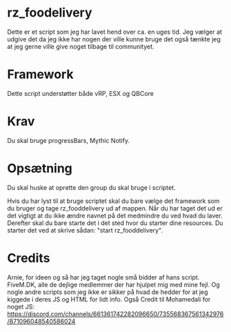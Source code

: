 # rz_foodelivery

Dette er et script som jeg har lavet hend over ca. en uges tid. Jeg vælger at udgive det da jeg ikke har nogen der ville kunne bruge det også tænkte jeg at jeg gerne ville give noget tilbage til communityet. 

# Framework

Dette script understøtter både vRP, ESX og QBCore

# Krav

Du skal bruge progressBars, Mythic Notify. 

# Opsætning

Du skal huske at oprette den group du skal bruge i scriptet.

Hvis du har lyst til at bruge scriptet skal du bare vælge det framework som du bruger og tage rz_fooddelivery ud af mappen. Når du har taget det ud er det vigtigt at du ikke ændre navnet på det medmindre du ved hvad du laver. Derefter skal du bare starte det i det sted hvor du starter dine resources. Du starter det ved at skrive sådan: "start rz_fooddelivery".

# Credits

Arnie, for ideen og så har jeg taget nogle små bidder af hans script. 
FiveM.DK, alle de dejlige medlemmer der har hjulpet mig med mine fejl.
Og nogle andre scripts som jeg ikke er sikker på hvad de hedder for at jeg kiggede i deres JS og HTML for lidt info.
Også Credit til Mohamedali for noget JS: https://discord.com/channels/661361742282096650/735568367561342976/871096048540586024
